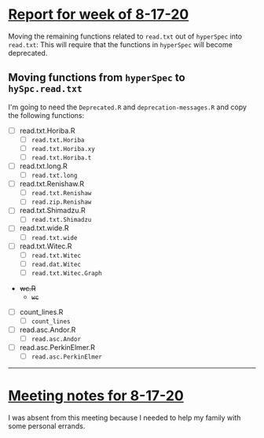 # [Report for week of 8-17-20](/blog/weekly_reports.md)

Moving the remaining functions related to `read.txt` out of `hyperSpec` into `read.txt`: This will require that the functions in `hyperSpec` will become deprecated.

## Moving functions from `hyperSpec` to `hySpc.read.txt`
I'm going to need the `Deprecated.R` and `deprecation-messages.R` and copy the following functions:

+ [ ] read.txt.Horiba.R
    - [ ] `read.txt.Horiba`
    - [ ] `read.txt.Horiba.xy`
    - [ ] `read.txt.Horiba.t`
+ [ ] read.txt.long.R
    - [ ] `read.txt.long`
+ [ ] read.txt.Renishaw.R
    - [ ] `read.txt.Renishaw`
    - [ ] `read.zip.Renishaw`
+ [ ] read.txt.Shimadzu.R
    - [ ] `read.txt.Shimadzu`
+ [ ] read.txt.wide.R
    - [ ] `read.txt.wide`
+ [ ] read.txt.Witec.R
    - [ ] `read.txt.Witec`
    - [ ] `read.dat.Witec`
    - [ ] `read.txt.Witec.Graph`
+  ~~wc.R~~
    - ~~`wc`~~
+ [ ] count_lines.R
    - [ ] `count_lines`
+ [ ] read.asc.Andor.R
    - [ ] `read.asc.Andor`
+ [ ] read.asc.PerkinElmer.R
    - [ ] `read.asc.PerkinElmer`

---
# [Meeting notes for 8-17-20](/blog/meeting_notes.md)

I was absent from this meeting because I needed to help my family with some personal errands.
